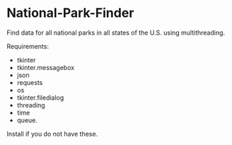 # National-Park-Finder
Find data for all national parks in all states of the U.S. using multithreading. 

Requirements:
* tkinter 
* tkinter.messagebox
* json
* requests
* os
* tkinter.filedialog
* threading
* time
* queue.

Install if you do not have these.
